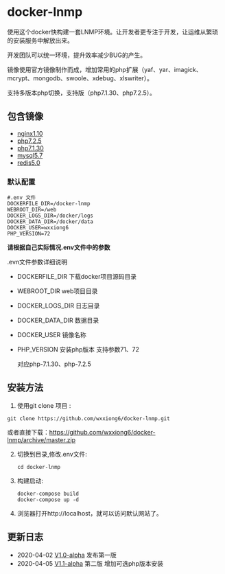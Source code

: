 # docker-lnmp

使用这个docker快构建一套LNMP环境。让开发者更专注于开发，让运维从繁琐的安装服务中解放出来。

开发团队可以统一环境，提升效率减少BUG的产生。

镜像使用官方镜像制作而成，增加常用的php扩展（yaf、yar、imagick、mcrypt、mongodb、swoole、xdebug、xlswriter）。

支持多版本php切换，支持版（php7.1.30、php7.2.5）。

##  包含镜像

- [nginx1.10](https://github.com/wxxiong6/docker-lnmp/blob/master/nginx/README.md)
- [php7.2.5](https://github.com/wxxiong6/docker-lnmp/blob/master/php71/README.md) 
- [php7.1.30](https://github.com/wxxiong6/docker-lnmp/blob/master/php71/README.md) 
- [mysql5.7](https://github.com/wxxiong6/docker-lnmp/blob/master/mysql57/README.md) 
- [redis5.0](https://github.com/wxxiong6/docker-lnmp/blob/master/redis50/README.md) 



### 默认配置

```shell
#.env 文件
DOCKERFILE_DIR=/docker-lnmp
WEBROOT_DIR=/web
DOCKER_LOGS_DIR=/docker/logs
DOCKER_DATA_DIR=/docker/data
DOCKER_USER=wxxiong6
PHP_VERSION=72
```

**请根据自己实际情况.env文件中的参数**

.evn文件参数详细说明

- DOCKERFILE_DIR       下载docker项目源码目录

- WEBROOT_DIR            web项目目录

- DOCKER_LOGS_DIR   日志目录

- DOCKER_DATA_DIR   数据目录

- DOCKER_USER         镜像名称

- PHP_VERSION           安装php版本 支持参数71、72

  对应php-7.1.30、php-7.2.5

## 安装方法

1.  使用git clone 项目 :

   ```shell
   git clone https://github.com/wxxiong6/docker-lnmp.git 
   ```

   或者直接下载：https://github.com/wxxiong6/docker-lnmp/archive/master.zip

   

2. 切换到目录,修改.env文件:

   ``` shell
   cd docker-lnmp
   ```

3. 构建启动:

   ```shell
   docker-compose build
   docker-compose up -d
   ```

   

4. 浏览器打开http://localhost，就可以访问默认网站了。

   

## 更新日志

-  2020-04-02  [V1.0-alpha](https://github.com/wxxiong6/docker-lnmp/releases/tag/v1.0) 发布第一版
- 2020-04-05  [V1.1-alpha](https://github.com/wxxiong6/docker-lnmp/releases/tag/v1.1) 第二版 
  增加可选php版本安装